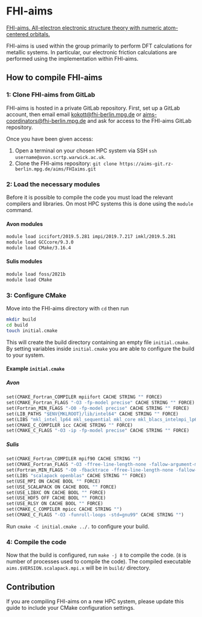 # FHI-aims

[FHI-aims. All-electron electronic structure theory with numeric atom-centered orbitals.](https://fhi-aims.org/)

FHI-aims is used within the group primarily to perform DFT calculations for metallic systems.
In particular, our electronic friction calculations are performed using the implementation within FHI-aims.

## How to compile FHI-aims

### 1: Clone FHI-aims from GitLab

FHI-aims is hosted in a private GitLab repository.
First, set up a GitLab account, then email email kokott@fhi-berlin.mpg.de or aims-coordinators@fhi-berlin.mpg.de and ask for access to the FHI-aims GitLab repository.

Once you have been given access:

1. Open a terminal on your chosen HPC system via SSH `ssh username@avon.scrtp.warwick.ac.uk`.
2. Clone the FHI-aims repository: `git clone https://aims-git.rz-berlin.mpg.de/aims/FHIaims.git` 

### 2: Load the necessary modules

Before it is possible to compile the code you must load the relevant compilers and libraries.
On most HPC systems this is done using the `module` command.

#### Avon modules

```bash
module load iccifort/2019.5.281 impi/2019.7.217 imkl/2019.5.281
module load GCCcore/9.3.0
module load CMake/3.16.4
```

#### Sulis modules

```bash
module load foss/2021b
module load CMake
```

### 3: Configure CMake

Move into the FHI-aims directory with `cd` then run
```bash
mkdir build
cd build
touch initial.cmake
```

This will create the build directory containing an empty file `initial.cmake`.
By setting variables inside `initial.cmake` you are able to configure the build to your system.

#### Example `initial.cmake`

##### Avon

```makefile
set(CMAKE_Fortran_COMPILER mpiifort CACHE STRING "" FORCE)
set(CMAKE_Fortran_FLAGS "-O3 -fp-model precise" CACHE STRING "" FORCE)
set(Fortran_MIN_FLAGS "-O0 -fp-model precise" CACHE STRING "" FORCE)
set(LIB_PATHS "$ENV{MKLROOT}/lib/intel64" CACHE STRING "" FORCE)
set(LIBS "mkl_intel_lp64 mkl_sequential mkl_core mkl_blacs_intelmpi_lp64 mkl_scalapack_lp64" CACHE STRING "" FORCE)
set(CMAKE_C_COMPILER icc CACHE STRING "" FORCE)
set(CMAKE_C_FLAGS "-O3 -ip -fp-model precise" CACHE STRING "" FORCE)
```

##### Sulis

```makefile
set(CMAKE_Fortran_COMPILER mpif90 CACHE STRING "")
set(CMAKE_Fortran_FLAGS "-O3 -ffree-line-length-none -fallow-argument-mismatch " CACHE STRING "")
set(Fortran_MIN_FLAGS "-O0 -fbacktrace -ffree-line-length-none -fallow-argument-mismatch " CACHE STRING "")
set(LIBS "scalapack openblas" CACHE STRING "" FORCE)
set(USE_MPI ON CACHE BOOL "" FORCE)
set(USE_SCALAPACK ON CACHE BOOL "" FORCE)
set(USE_LIBXC ON CACHE BOOL "" FORCE)
set(USE_HDF5 OFF CACHE BOOL "" FORCE)
set(USE_RLSY ON CACHE BOOL "" FORCE)
set(CMAKE_C_COMPILER mpicc CACHE STRING "")
set(CMAKE_C_FLAGS "-O3 -funroll-loops -std=gnu99" CACHE STRING "")
```

Run `cmake -C initial.cmake ../.` to configure your build.

### 4: Compile the code

Now that the build is configured, run `make -j 8` to compile the code. (`8` is number of processes used to compile the code).
The compiled executable `aims.$VERSION.scalapack.mpi.x` will be in `build/` directory. 

## Contribution

If you are compiling FHI-aims on a new HPC system, please update this guide to include your CMake configuration settings.
